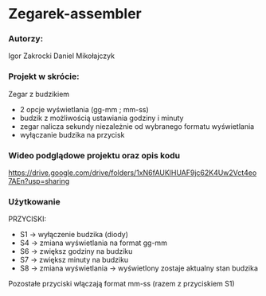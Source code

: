 # Zegarek-assembler

### Autorzy:

Igor Zakrocki
Daniel Mikołajczyk

### Projekt w skrócie:

Zegar z budzikiem
* 2 opcje wyświetlania (gg-mm ; mm-ss)
* budzik z możliwością ustawiania godziny i minuty
* zegar nalicza sekundy niezależnie od wybranego formatu wyświetlania
* wyłączanie budzika na przycisk

### Wideo podglądowe projektu oraz opis kodu

https://drive.google.com/drive/folders/1xN6fAUKlHUAF9jc62K4Uw2Vct4eo7AEn?usp=sharing

### Użytkowanie

PRZYCISKI:
* S1 -> wyłączenie budzika (diody)
* S4 -> zmiana wyświetlania na format gg-mm
* S6 -> zwiększ godziny na budziku
* S7 -> zwiększ minuty na budziku
* S8 -> zmiana wyświetlania -> wyświetlony zostaje aktualny stan budzika

Pozostałe przyciski włączają format mm-ss (razem z przyciskiem S1)
